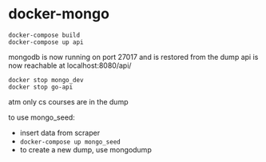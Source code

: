 # docker-mongo



```
docker-compose build
docker-compose up api
```

mongodb is now running on port 27017 and is restored from the dump
api is now reachable at localhost:8080/api/

```
docker stop mongo_dev
docker stop go-api
```



atm only cs courses are in the dump


to use mongo_seed:
* insert data from scraper
* `docker-compose up mongo_seed`
* to create a new dump, use mongodump
